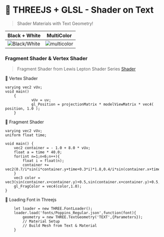 # :goggles: THREEJS + GLSL - Shader on Text
> Shader Materials with Text Geometry!

Black + White | MultiColor 
------------ | ------------- 
![Black/White](/gifs/1.webp) | ![multicolor](/gifs/2.webp)

### Fragment Shader & Vertex Shader
> Fragment Shader from Lewis Lepton Shader Series [Shader](https://www.youtube.com/watch?v=aW_GW5uwWRM)

:small_orange_diamond: Vertex Shader
```
varying vec2 vUv;
void main()	
    {
            vUv = uv;
            gl_Position = projectionMatrix * modelViewMatrix * vec4( position, 1.0 );
    }
```
:small_orange_diamond: Fragment Shader
```
varying vec2 vUv;
uniform float time;

void main()	{
    vec2 container = - 1.0 + 8.0 * vUv;
    float a = time * 40.0;
    for(int n=1;n<6;n++){
        float i = float(n);
        container += vec2(0.7/i*sin(i*container.y+time+0.3*i)*1.8,0.4/i*sin(container.x+time+0.3*i)*3.6);
    }
    vec3 color = vec3(sin(container.x+container.y)+0.5,sin(container.x+container.y)+0.5,sin(container.x+container)+0.5);
    gl_FragColor = vec4(color,1.0);
}
```
:small_orange_diamond: Loading Font in Threejs
```
    let loader = new THREE.FontLoader();
    loader.load('fonts/Poppins_Regular.json',function(font){
        geometry = new THREE.TextGeometry('TEXT',{Parameters});
        // Material Setup
        // Build Mesh from Text & Material
    }
```

